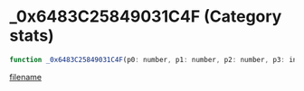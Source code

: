 # _0x6483C25849031C4F (Category stats)

```js
function _0x6483C25849031C4F(p0: number, p1: number, p2: number, p3: intPtr): Array
```

[filename](_0x6483C25849031C4F_m.md ':include')